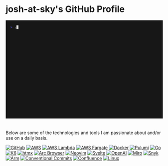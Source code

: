 # josh-at-sky's GitHub Profile

![Banner](src/gifs/banner.gif)
\
\
\
Below are some of the technologies and tools I am passionate about and/or use on a daily basis.

<!--
Structure of badge URL
"https://img.shields.io/badge/-<TEXT%20ON%20BADGE>-<COLOUR_CODE>?logo=<NAME_OF_THE_ICON_LOWERCASED>[&logoColor=<LOGO_COLOUR>]&style=flat">

Images from https://simpleicons.org
-->

[![GitHub](https://img.shields.io/badge/-GitHub-181717?logo=github&logoColor=white&style=flat)](https://github.com/josh-at-sky)
[![AWS](https://img.shields.io/badge/-AWS-232F3E?logo=amazonaws&logoColor=white&style=flat)](https://aws.amazon.com/)
[![AWS Lambda](https://img.shields.io/badge/-Lambda-FF9900?logo=awslambda&logoColor=white&style=flat)](https://aws.amazon.com/lambda/)
[![AWS Fargate](https://img.shields.io/badge/-Fargate-FF9900?logo=awsfargate&logoColor=white&style=flat)](https://aws.amazon.com/fargate/)
[![Docker](https://img.shields.io/badge/-Docker-2496ED?logo=docker&logoColor=white&style=flat)](https://www.docker.com/)
[![Pulumi](https://img.shields.io/badge/-Pulumi-8A3391?logo=pulumi&logoColor=white&style=flat)](https://www.pulumi.com/)
[![Go](https://img.shields.io/badge/-Go-00ADD8?logo=go&logoColor=white&style=flat)](https://go.dev/)
[![K6](https://img.shields.io/badge/-K6-7D64FF?logo=k6&logoColor=white&style=flat)](https://k6.io)
[![htmx](https://img.shields.io/badge/-HTMX-3366CC?logo=htmx&logoColor=white&style=flat)](https://htmx.org/)
[![Arc Browser](https://img.shields.io/badge/-Arc_Browser-FCBFBD?logo=arc&logoColor=black&style=flat)](https://arc.net/)
[![Neovim](https://img.shields.io/badge/-Neovim-57A143?logo=neovim&logoColor=white&style=flat)](https://neovim.io/)
[![Svelte](https://img.shields.io/badge/-Svelte-FF3E00?logo=svelte&logoColor=white&style=flat)](https://svelte.dev/)
[![OpenAI](https://img.shields.io/badge/-OpenAI-412991?logo=openai&logoColor=white&style=flat)](https://openai.com/)
[![Miro](https://img.shields.io/badge/-Miro-050038?logo=miro&logoColor=white&style=flat)](https://miro.com/)
[![Snyk](https://img.shields.io/badge/-Snyk-4C4A73?logo=snyk&logoColor=white&style=flat)](https://snyk.io/)
[![Arm](https://img.shields.io/badge/-Arm-0091BD?logo=arm&logoColor=white&style=flat)](https://arm.com/)
[![Conventional Commits](https://img.shields.io/badge/-Conventional_Commits-FE5196?logo=conventionalcommits&logoColor=white&style=flat)](https://www.conventionalcommits.org)
[![Confluence](https://img.shields.io/badge/-Confluence-172B4D?logo=confluence&logoColor=white&style=flat)](https://www.atlassian.com/software/confluence)
[![Linux](https://img.shields.io/badge/-Linux-FCC624?logo=linux&logoColor=white&style=flat)](https://linux.org)
